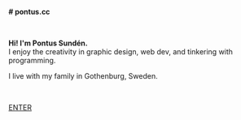 **# pontus.cc**

<br>

**Hi! I'm Pontus Sundén.**  
I enjoy the creativity in graphic design, web dev, and tinkering with programming.

I live with my family in Gothenburg, Sweden.

<br>

[ENTER](#pontus-sundén)